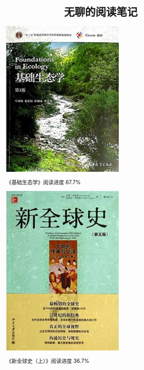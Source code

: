 <h1 align = "center">无聊的阅读笔记</h1>

[![基础生态学](./基础生态学/img/cover.jpg)](./基础生态学)

《基础生态学》阅读进度 67.7%

[![新全球史](./新全球史/img/cover.jpg)](./新全球史)

《新全球史（上）》阅读进度 36.7%